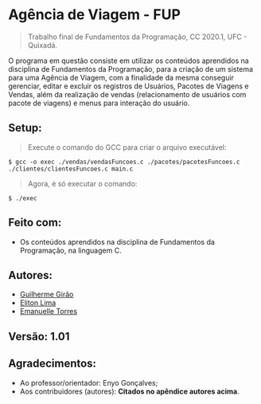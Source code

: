 # Agência de Viagem - FUP
> Trabalho final de Fundamentos da Programação, CC 2020.1, UFC - Quixadá.

O programa em questão consiste em utilizar os conteúdos aprendidos na disciplina de Fundamentos da Programação, para a criação de um sistema para uma Agência de Viagem, com a finalidade da mesma conseguir gerenciar, editar e excluir os registros de Usuários, Pacotes de Viagens e Vendas, além da realização de vendas (relacionamento de usuários com pacote de viagens) e menus para interação do usuário.

## Setup:

> Execute o comando do GCC para criar o arquivo executável:
```shell
$ gcc -o exec ./vendas/vendasFuncoes.c ./pacotes/pacotesFuncoes.c ./clientes/clientesFuncoes.c main.c
```
> Agora, é só executar o comando:
```shell
$ ./exec
```


## Feito com:
* Os conteúdos aprendidos na disciplina de Fundamentos da Programação, na linguagem C.

## Autores:
- [Guilherme Girão](https://github.com/guilhermegirao)
- [Eliton Lima](https://github.com/Eliton-jpg)
- [Emanuelle Torres](https://github.com/quartzocristal)

## Versão: 1.01

## Agradecimentos:
* Ao professor/orientador: Enyo Gonçalves;
* Aos contribuidores (autores): **Citados no apêndice autores acima**.

